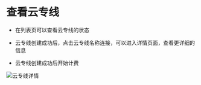 # 查看云专线

- 在列表页可以查看云专线的状态

- 云专线创建成功后，点击云专线名称连接，可以进入详情页面，查看更详细的信息

- 云专线创建成功后开始计费

![云专线详情](https://github.com/jdcloudcom/cn/blob/cn-ecn/image/Hyper-Converged-IDC/Exhange-Network/云专线详情.png)

